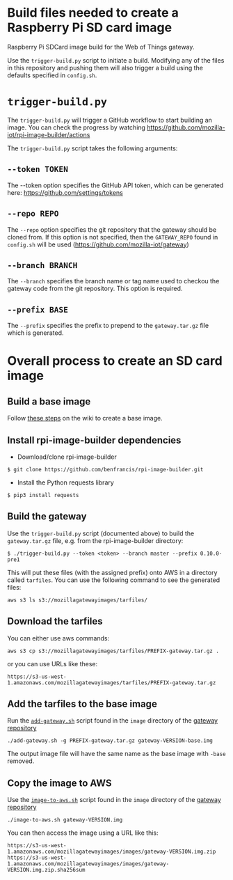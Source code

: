 # Build files needed to create a Raspberry Pi SD card image

Raspberry Pi SDCard image build for the Web of Things gateway.

Use the `trigger-build.py` script to initiate a build. Modifying
any of the files in this repository and pushing them will also
trigger a build using the defaults specified in `config.sh`.

# `trigger-build.py`

The `trigger-build.py` will trigger a GitHub workflow to start
building an image. You can check the progress by watching
https://github.com/mozilla-iot/rpi-image-builder/actions

The `trigger-build.py` script takes the following arguments:

## `--token TOKEN`

The --token option specifies the GitHub API token, which can
be generated here: https://github.com/settings/tokens

## `--repo REPO`

The `--repo` option specifies the git repository that the
gateway should be cloned from. If this option is not
specified, then the `GATEWAY_REPO` found in `config.sh` will
be used (https://github.com/mozilla-iot/gateway)

## `--branch BRANCH`

The `--branch` specifies the branch name or tag name used to
checkou the gateway code from the git repository. This option
is required.

## `--prefix BASE`

The `--prefix` specifies the prefix to prepend to the
`gateway.tar.gz` file which is generated.

# Overall process to create an SD card image

## Build a base image

Follow [these steps](https://github.com/mozilla-iot/wiki/wiki/Creating-the-base-image-file-for-the-Raspberry-Pi)
on the wiki to create a base image.

## Install rpi-image-builder dependencies
* Download/clone rpi-image-builder

```
$ git clone https://github.com/benfrancis/rpi-image-builder.git
```

* Install the Python requests library

```
$ pip3 install requests
```

## Build the gateway

Use the `trigger-build.py` script (documented above) to build the
`gateway.tar.gz` file, e.g. from the rpi-image-builder directory:

```
$ ./trigger-build.py --token <token> --branch master --prefix 0.10.0-pre1
```

This will put these files (with the assigned prefix) onto AWS in a
directory called `tarfiles`. You can use the following command to see
the generated files:

```
aws s3 ls s3://mozillagatewayimages/tarfiles/
```

## Download the tarfiles

You can either use aws commands:
```
aws s3 cp s3://mozillagatewayimages/tarfiles/PREFIX-gateway.tar.gz .
```
or you can use URLs like these:
```
https://s3-us-west-1.amazonaws.com/mozillagatewayimages/tarfiles/PREFIX-gateway.tar.gz
```

## Add the tarfiles to the base image

Run the [`add-gateway.sh`](https://github.com/mozilla-iot/gateway/blob/master/image/add-gateway.sh)
script found in the `image` directory of the
[gateway repository](https://github.com/mozilla-iot/gateway)

```
./add-gateway.sh -g PREFIX-gateway.tar.gz gateway-VERSION-base.img
```
The output image file will have the same name as the base image with `-base`
removed.

## Copy the image to AWS

Use the [`image-to-aws.sh`](https://github.com/mozilla-iot/gateway/blob/master/image/image-to-aws.sh)
script found in the `image` directory of the
[gateway repository](https://github.com/mozilla-iot/gateway)
```
./image-to-aws.sh gateway-VERSION.img
```

You can then access the image using a URL like this:
```
https://s3-us-west-1.amazonaws.com/mozillagatewayimages/images/gateway-VERSION.img.zip
https://s3-us-west-1.amazonaws.com/mozillagatewayimages/images/gateway-VERSION.img.zip.sha256sum
```
